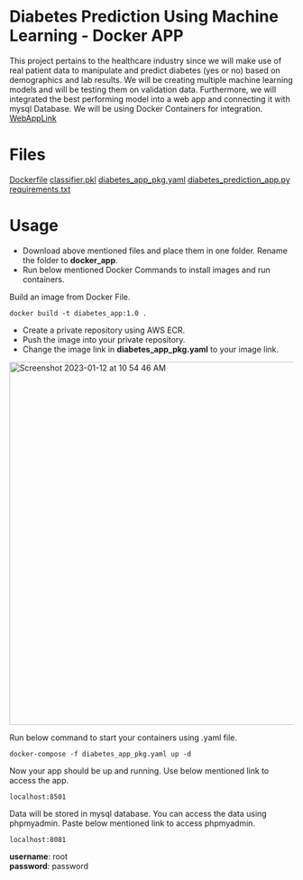 # Diabetes Prediction Using Machine Learning - Docker APP

This project pertains to the healthcare industry since we will make use of real patient data to manipulate and predict diabetes (yes or no) based on demographics and lab results. We will be creating multiple machine learning models and will be testing them on validation data. Furthermore, we will integrated the best performing model into a web app and connecting it with mysql Database. We will be using Docker Containers for integration.
[WebAppLink](http://3.140.247.108:8501)
# Files
[Dockerfile](https://github.com/rohityadav226/Diabetes_Prediction/blob/master/Dockerfile "Dockerfile")
[classifier.pkl](https://github.com/rohityadav226/Diabetes_Prediction/blob/master/classifier.pkl "classifier.pkl")
[diabetes_app_pkg.yaml](https://github.com/rohityadav226/Diabetes_Prediction/blob/master/diabetes_app_pkg.yaml "diabetes_app_pkg.yaml")
[diabetes_prediction_app.py](https://github.com/rohityadav226/Diabetes_Prediction/blob/master/diabetes_prediction_app.py "diabetes_prediction_app.py")
[requirements.txt](https://github.com/rohityadav226/Diabetes_Prediction/blob/master/requirements.txt "requirements.txt")
# Usage
- Download above mentioned files and place them in one folder. Rename the folder to **docker_app**.
- Run below mentioned Docker Commands to install images and run containers.

Build an image from Docker File.

    docker build -t diabetes_app:1.0 .

 - Create a private repository using AWS ECR.
 - Push the image into your private repository.
 - Change the image link in **diabetes_app_pkg.yaml** to your image link.
 <img width="644" alt="Screenshot 2023-01-12 at 10 54 46 AM" src="https://user-images.githubusercontent.com/90460563/212134972-32b4ccd7-1980-4e84-a381-edceaa4294d5.png">


Run below command to start your containers using .yaml file.<br>

    docker-compose -f diabetes_app_pkg.yaml up -d

Now your app should be up and running. Use below mentioned link to access the app.<br>

    localhost:8501

Data will be stored in mysql database. You can access the data using phpmyadmin. Paste below mentioned link to access phpmyadmin.<br>

    localhost:8081

**username**: root<br>
**password**: password
